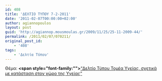 ```yaml
---
id: 408
title: 'ΔΕΛΤΙΟ ΤΥΠΟΥ 7-2-2011'
date: '2011-02-07T00:00:00+02:00'
author: agiannopoulos
layout: post
guid: 'http://agiannop.mousmoulas.gr/2009/11/25/25-11-2009-44/'
permalink: /2011/02/07/070211/
original_post_id:
    - '408'
tags:
    - 'Δελτία Τύπου'
---
```


Θέμα: **<span style="font-family:""></span>**[“Δελτίο Τύπου Τομέα Υγείας, σχετικά με κατάσταση στον χώρο της Υγείας” ](/wp-content/uploads/2009/11/07022011_dt_gia_ygeia.pdf)